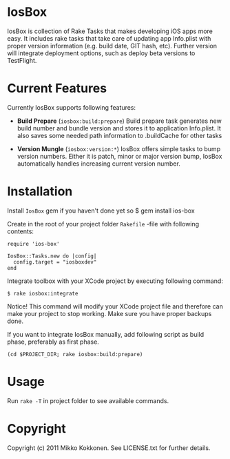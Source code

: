 IosBox
======

IosBox is collection of Rake Tasks that makes developing iOS apps more easy.
It includes rake tasks that take care of updating app Info.plist with proper
version information (e.g. build date, GIT hash, etc).
Further version will integrate deployment options, such as deploy beta versions
to TestFlight.

Current Features
================

Currently IosBox supports following features:

* <b>Build Prepare</b> (`iosbox:build:prepare`)
  Build prepare task generates new build number and bundle version and stores
  it to application Info.plist.
  It also saves some needed path information to .buildCache for other tasks

* <b>Version Mungle</b> (`iosbox:version:*`)
  IosBox offers simple tasks to bump version numbers. Either it is patch, minor or
  major version bump, IosBox automatically handles increasing current version number.

Installation
============

Install `IosBox` gem if you haven't done yet so
	$ gem install ios-box

Create in the root of your project folder `Rakefile` -file with following contents:
	
	require 'ios-box'

	IosBox::Tasks.new do |config|
	  config.target = "iosboxdev"
	end

Integrate toolbox with your XCode project by executing following command:
	
	$ rake iosbox:integrate

Notice! This command will modify your XCode project file and therefore can make your project to stop working.
Make sure you have proper backups done.

If you want to integrate IosBox manually, add following script as build phase, preferably as first phase.

	(cd $PROJECT_DIR; rake iosbox:build:prepare)

Usage
=====

Run `rake -T` in project folder to see available commands.

Copyright
=========

Copyright (c) 2011 Mikko Kokkonen. See LICENSE.txt for
further details.

